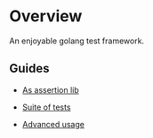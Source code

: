 # Overview

An enjoyable golang test framework.

## Guides

- [As assertion lib](00_assertions_test.go)

- [Suite of tests](01_suite_test.go)

- [Advanced usage](02_advanced_test.go)
